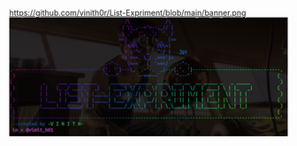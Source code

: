 https://github.com/vinith0r/List-Expriment/blob/main/banner.png
<img src="https://github.com/vinith0r/List-Expriment/blob/main/banner.png" alt="Alt text" title="Optional title">

